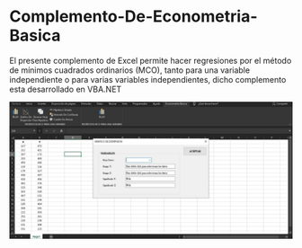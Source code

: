 # Complemento-De-Econometria-Basica  

El presente complemento de Excel permite hacer regresiones por el método de mínimos cuadrados ordinarios (MCO), tanto para una variable independiente o para varias variables independientes, dicho complemento esta desarrollado en VBA.NET


![](Resources/img_form_grafico.jpg)
